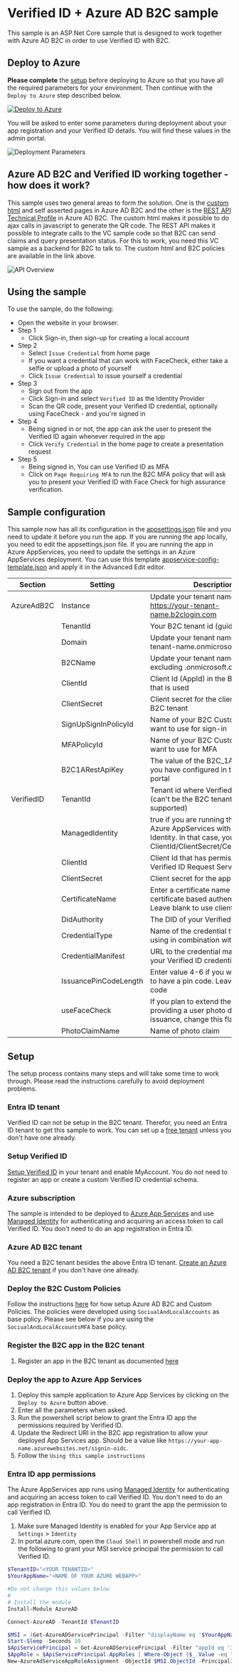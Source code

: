 # Verified ID + Azure AD B2C sample

This sample is an ASP.Net Core sample that is designed to work together with Azure AD B2C in order to use Verified ID with B2C.

## Deploy to Azure

**Please complete** the [setup](#Setup) before deploying to Azure so that you have all the required parameters for your environment. Then continue with the `Deploy to Azure` step described below.

[![Deploy to Azure](https://aka.ms/deploytoazurebutton)](https://portal.azure.com/#create/Microsoft.Template/uri/https%3A%2F%2Fraw.githubusercontent.com%2FAzure-Samples%2Factive-directory-verifiable-credentials-dotnet%2Fmain%2F3-asp-net-core-api-b2c%2FARMTemplate%2Ftemplate.json)

You will be asked to enter some parameters during deployment about your app registration and your Verified ID details. You will find these values in the admin portal. 

![Deployment Parameters](ReadmeFiles/DeployToAzure.png)

## Azure AD B2C and Verified ID working together - how does it work?

This sample uses two general areas to form the solution. One is the [custom html](https://docs.microsoft.com/en-us/azure/active-directory-b2c/customize-ui-with-html?pivots=b2c-custom-policy) 
and self asserted pages in Azure AD B2C and the other is the [REST API Technical Profile](https://docs.microsoft.com/en-us/azure/active-directory-b2c/restful-technical-profile) in Azure AD B2C. 
The custom html makes it possible to do ajax calls in javascript to generate the QR code. The REST API makes it possible to integrate calls to the VC sample code so that B2C can send claims and query presentation status.
For this to work, you need this VC sample as a backend for B2C to talk to. The custom html and B2C policies are available in the link above.

![API Overview](ReadmeFiles/api-b2c-overview.png)

## Using the sample

To use the sample, do the following:

- Open the website in your browser.
- Step 1
    - Click Sign-in, then sign-up for creating a local account
- Step 2
    - Select `Issue Credential` from home page
    - If you want a credential that can work with FaceCheck, either take a selfie or upload a photo of yourself
    - Click `Issue Credential` to issue yourself a credential
- Step 3
    - Sign out from the app
    - Click Sign-in and select `Verified ID` as the Identity Provider
    - Scan the QR code, present your Verified ID credential, optionally using FaceCheck - and you're signed in
- Step 4
    - Being signed in or not, the app can ask the user to present the Verified ID again whenever required in the app 
    - Click `Verify Credential` in the home page to create a presentation request
- Step 5
    - Being signed in, You can use Verified ID as MFA
    - Click on `Page Requiring MFA` to run the B2C MFA policy that will ask you to present your Verified ID with Face Check for high assurance verification. 

## Sample configuration

This sample now has all its configuration in the [appsettings.json](appsettings.json) file and you need to update it before you run the app.
If you are running the app locally, you need to edit the appsettings.json file. If you are running the app in Azure AppServices, you need to update the
settings in an Azure AppServices deployment. You can use this template [appservice-config-template.json](appservice-config-template.json) and apply it in the Advanced Edit editor.

| Section | Setting | Description |
|------|--------|--------|
| AzureAdB2C | Instance | Update your tenant name https://your-tenant-name.b2clogin.com |
| | TenantId | Your B2C tenant id (guid) |
| | Domain | Update your tenant name your-tenant-name.onmicrosoft.com |
| | B2CName | Update your tenant name (name excluding .onmicrosoft.com) |
| | ClientId | Client Id (AppId) in the B2C tenant that is used |
| | ClientSecret | Client secret for the client id in the B2C tenant |
| | SignUpSignInPolicyId | Name of your B2C Custom Policy you want to use for sign-in |
| | MFAPolicyId | Name of your B2C Custom Policy you want to use for MFA |
| | B2C1ARestApiKey | The value of the B2C_1A_RestApiKey you have configured in the B2C portal |
| VerifiedID | TenantId | Tenant id where Verified ID is setup (can't be the B2C tenant as that is not supported) |
| | ManagedIdentity | true if you are running the app in Azure AppServices with Managed Identity. In that case, you don't need ClientId/ClientSecret/CertificateName |
| | ClientId |  Client Id that has permission to call Verified ID Request Service API | 
| | ClientSecret | Client secret for the app |
| | CertificateName | Enter a certificate name if using certificate based authentication. Leave blank to use client secret |
| | DidAuthority | The DID of your Verified ID authority |
| | CredentialType | Name of the credential type you are using in combination with B2C |
| | CredentialManifest | URL to the credential manifest for your Verified ID credential |
| | IssuancePinCodeLength | Enter value 4-6 if you want issuance to have a pin code. Leave 0 for no pin code |
| | useFaceCheck | If you plan to extend the sample by providing a user photo during issuance, change this flag to true |
| | PhotoClaimName | Name of photo claim |

## Setup

The setup process contains many steps and will take some time to work through. Please read the instructions carefully to avoid deployment problems.

### Entra ID tenant

Verified ID can not be setup in the B2C tenant. Therefor, you need an Entra ID tenant to get this sample to work. You can set up a [free tenant](https://learn.microsoft.com/entra/identity-platform/quickstart-create-new-tenant) unless you don't have one already. 

### Setup Verified ID

[Setup Verified ID](https://learn.microsoft.com/entra/verified-id/verifiable-credentials-configure-tenant-quick) in your tenant and enable MyAccount.
You do not need to register an app or create a custom Verified ID credential schema.

### Azure subscription

The sample is intended to be deployed to [Azure App Services](https://learn.microsoft.com/azure/app-service/) 
and use [Managed Identity](https://learn.microsoft.com/azure/app-service/overview-managed-identity) for authenticating and acquiring an access token to call Verified ID.
You don't need to do an app registration in Entra ID.

### Azure AD B2C tenant

You need a B2C tenant besides the above Entra ID tenant. [Create an Azure AD B2C tenant](https://learn.microsoft.com/en-us/azure/active-directory-b2c/tutorial-create-tenant) if you don't have one already.

### Deploy the B2C Custom Policies

Follow the instructions [here](B2C/README.md#setup) for how setup Azure AD B2C and Custom Policies. The policies were developed using `SociualAndLocalAccounts` as base policy. Please see below if you are using the `SociualAndLocalAccountsMFA` base policy.

### Register the B2C app in the B2C tenant

1. Register an app in the B2C tenant as documented [here](https://learn.microsoft.com/azure/active-directory-b2c/tutorial-register-applications)

### Deploy the app to Azure App Services

1. Deploy this sample application to Azure App Services by clicking on the `Deploy to Azure` button above.
1. Enter all the parameters when asked.
1. Run the powershell script below to grant the Entra ID app the permissions required by Verified ID.
1. Update the Redirect URI in the B2C app registration to allow your deployed App Services app. Should be a value like `https://your-app-name.azurewebsites.net/signin-oidc`.
1. Follow the `Using this sample instructions`

### Entra ID app permissions

The Azure AppServices app runs using [Managed Identity](https://learn.microsoft.com/en-us/azure/app-service/overview-managed-identity) for authenticating and acquiring an access token to call Verified ID.
You don't need to do an app registration in Entra ID. You do need to grant the app the permission to call Verified ID.

1. Make sure Managed Identity is enabled for your App Service app at `Settings` > `Identity`
1. In portal.azure.com, open the `Cloud Shell` in powershell mode and run the following to grant your MSI service principal the permission to call Verified ID.

```Powershell
$TenantID="<YOUR TENANTID>"
$YourAppName="<NAME OF YOUR AZURE WEBAPP>"

#Do not change this values below
#
# Install the module
Install-Module AzureAD

Connect-AzureAD -TenantId $TenantID

$MSI = (Get-AzureADServicePrincipal -Filter "displayName eq '$YourAppName'")
Start-Sleep -Seconds 10
$ApiServicePrincipal = Get-AzureADServicePrincipal -Filter "appId eq '3db474b9-6a0c-4840-96ac-1fceb342124f'"
$AppRole = $ApiServicePrincipal.AppRoles | Where-Object {$_.Value -eq "VerifiableCredential.Create.All" -and $_.AllowedMemberTypes -contains "Application"}
New-AzureAdServiceAppRoleAssignment -ObjectId $MSI.ObjectId -PrincipalId $MSI.ObjectId ` -ResourceId $ApiServicePrincipal.ObjectId -Id $AppRole.Id
```
